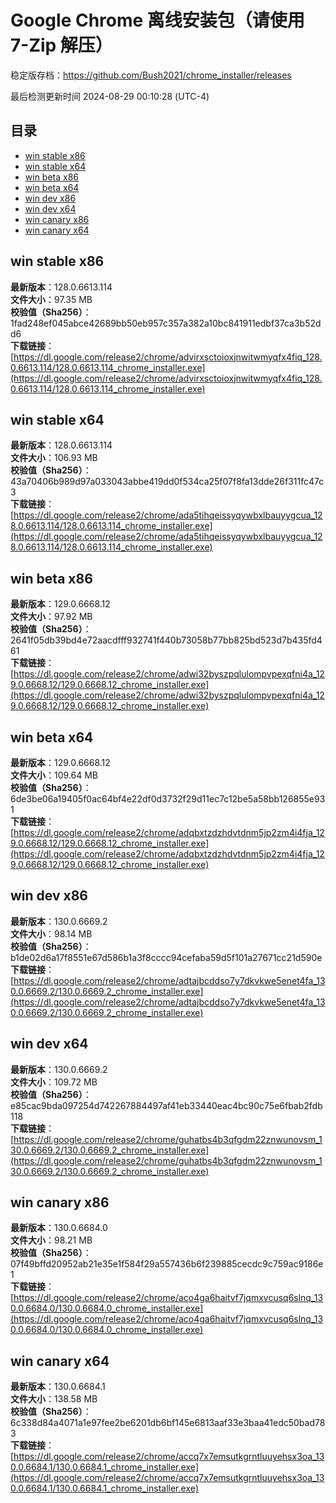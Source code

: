 # Google Chrome 离线安装包（请使用 7-Zip 解压）
稳定版存档：<https://github.com/Bush2021/chrome_installer/releases>

最后检测更新时间
2024-08-29 00:10:28 (UTC-4)


## 目录
* [win stable x86](https://github.com/Bush2021/chrome_installer?tab=readme-ov-file#win-stable-x86)
* [win stable x64](https://github.com/Bush2021/chrome_installer?tab=readme-ov-file#win-stable-x64)
* [win beta x86](https://github.com/Bush2021/chrome_installer?tab=readme-ov-file#win-beta-x86)
* [win beta x64](https://github.com/Bush2021/chrome_installer?tab=readme-ov-file#win-beta-x64)
* [win dev x86](https://github.com/Bush2021/chrome_installer?tab=readme-ov-file#win-dev-x86)
* [win dev x64](https://github.com/Bush2021/chrome_installer?tab=readme-ov-file#win-dev-x64)
* [win canary x86](https://github.com/Bush2021/chrome_installer?tab=readme-ov-file#win-canary-x86)
* [win canary x64](https://github.com/Bush2021/chrome_installer?tab=readme-ov-file#win-canary-x64)

## win stable x86
**最新版本**：128.0.6613.114  
**文件大小**：97.35 MB  
**校验值（Sha256）**：1fad248ef045abce42689bb50eb957c357a382a10bc841911edbf37ca3b52dd6  
**下载链接**：[https://dl.google.com/release2/chrome/advirxsctoioxjnwitwmyqfx4fiq_128.0.6613.114/128.0.6613.114_chrome_installer.exe](https://dl.google.com/release2/chrome/advirxsctoioxjnwitwmyqfx4fiq_128.0.6613.114/128.0.6613.114_chrome_installer.exe)  

## win stable x64
**最新版本**：128.0.6613.114  
**文件大小**：106.93 MB  
**校验值（Sha256）**：43a70406b989d97a033043abbe419dd0f534ca25f07f8fa13dde26f311fc47c3  
**下载链接**：[https://dl.google.com/release2/chrome/ada5tihqeissyqywbxlbauyygcua_128.0.6613.114/128.0.6613.114_chrome_installer.exe](https://dl.google.com/release2/chrome/ada5tihqeissyqywbxlbauyygcua_128.0.6613.114/128.0.6613.114_chrome_installer.exe)  

## win beta x86
**最新版本**：129.0.6668.12  
**文件大小**：97.92 MB  
**校验值（Sha256）**：2641f05db39bd4e72aacdfff932741f440b73058b77bb825bd523d7b435fd461  
**下载链接**：[https://dl.google.com/release2/chrome/adwi32byszpqlulompvpexqfni4a_129.0.6668.12/129.0.6668.12_chrome_installer.exe](https://dl.google.com/release2/chrome/adwi32byszpqlulompvpexqfni4a_129.0.6668.12/129.0.6668.12_chrome_installer.exe)  

## win beta x64
**最新版本**：129.0.6668.12  
**文件大小**：109.64 MB  
**校验值（Sha256）**：6de3be06a19405f0ac64bf4e22df0d3732f29d11ec7c12be5a58bb126855e931  
**下载链接**：[https://dl.google.com/release2/chrome/adqbxtzdzhdvtdnm5jp2zm4i4fja_129.0.6668.12/129.0.6668.12_chrome_installer.exe](https://dl.google.com/release2/chrome/adqbxtzdzhdvtdnm5jp2zm4i4fja_129.0.6668.12/129.0.6668.12_chrome_installer.exe)  

## win dev x86
**最新版本**：130.0.6669.2  
**文件大小**：98.14 MB  
**校验值（Sha256）**：b1de02d6a17f8551e67d586b1a3f8cccc94cefaba59d5f101a27671cc21d590e  
**下载链接**：[https://dl.google.com/release2/chrome/adtajbcddso7y7dkvkwe5enet4fa_130.0.6669.2/130.0.6669.2_chrome_installer.exe](https://dl.google.com/release2/chrome/adtajbcddso7y7dkvkwe5enet4fa_130.0.6669.2/130.0.6669.2_chrome_installer.exe)  

## win dev x64
**最新版本**：130.0.6669.2  
**文件大小**：109.72 MB  
**校验值（Sha256）**：e85cac9bda097254d742267884497af41eb33440eac4bc90c75e6fbab2fdb118  
**下载链接**：[https://dl.google.com/release2/chrome/guhatbs4b3qfgdm22znwunovsm_130.0.6669.2/130.0.6669.2_chrome_installer.exe](https://dl.google.com/release2/chrome/guhatbs4b3qfgdm22znwunovsm_130.0.6669.2/130.0.6669.2_chrome_installer.exe)  

## win canary x86
**最新版本**：130.0.6684.0  
**文件大小**：98.21 MB  
**校验值（Sha256）**：07f49bffd20952ab21e35e1f584f29a557436b6f239885cecdc9c759ac9186e1  
**下载链接**：[https://dl.google.com/release2/chrome/aco4ga6haitvf7jqmxvcusq6slnq_130.0.6684.0/130.0.6684.0_chrome_installer.exe](https://dl.google.com/release2/chrome/aco4ga6haitvf7jqmxvcusq6slnq_130.0.6684.0/130.0.6684.0_chrome_installer.exe)  

## win canary x64
**最新版本**：130.0.6684.1  
**文件大小**：138.58 MB  
**校验值（Sha256）**：6c338d84a4071a1e97fee2be6201db6bf145e6813aaf33e3baa41edc50bad783  
**下载链接**：[https://dl.google.com/release2/chrome/accq7x7emsutkgrntluuyehsx3oa_130.0.6684.1/130.0.6684.1_chrome_installer.exe](https://dl.google.com/release2/chrome/accq7x7emsutkgrntluuyehsx3oa_130.0.6684.1/130.0.6684.1_chrome_installer.exe)  

